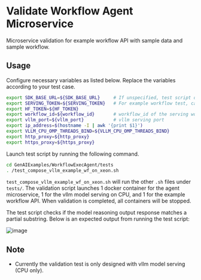 # Validate Workflow Agent Microservice

<!-- Microservice validation for Intel Data Insight Automation platform workflow serving. -->

Microservice validation for example workflow API with sample data and sample workflow.

## Usage

Configure necessary variables as listed below. Replace the variables according to your test case.

```sh
export SDK_BASE_URL=${SDK_BASE_URL}     # If unspecified, test script defaults to <ip_address>:<workflow_api_port>. Refer to api_server_url variable under GenAIExamples/WorkflowExecAgent/tests/test_compose_vllm_example_wf_on_xeon.sh.
export SERVING_TOKEN=${SERVING_TOKEN}   # For example workflow test, can be empty as no authentication required.
export HF_TOKEN=${HF_TOKEN}
export workflow_id=${workflow_id}       # workflow_id of the serving workflow. For example workflow can be left empty
export vllm_port=${vllm_port}           # vllm serving port
export ip_address=$(hostname -I | awk '{print $1}')
export VLLM_CPU_OMP_THREADS_BIND=${VLLM_CPU_OMP_THREADS_BIND}
export http_proxy=${http_proxy}
export https_proxy=${https_proxy}
```

Launch test script by running the following command.

```sh
cd GenAIExamples/WorkflowExecAgent/tests
. /test_compose_vllm_example_wf_on_xeon.sh
```

`test_compose_vllm_example_wf_on_xeon.sh` will run the other `.sh` files under `tests/`. The validation script launches 1 docker container for the agent microservice, 1 for the vllm model serving on CPU, and 1 for the example workflow API. When validation is completed, all containers will be stopped.

The test script checks if the model reasoning output response matches a partial substring. Below is an expected output from running the test script:

![image](https://github.com/user-attachments/assets/88081bc8-7b73-470d-970e-92e0fe5f96ec)

## Note

- Currently the validation test is only designed with vllm model serving (CPU only).
